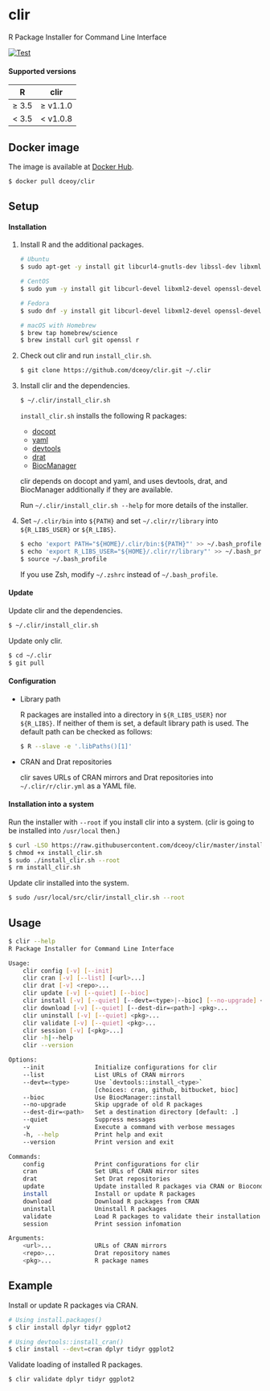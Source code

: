 clir
====

R Package Installer for Command Line Interface

[![Test](https://github.com/dceoy/clir/actions/workflows/test.yml/badge.svg)](https://github.com/dceoy/clir/actions/workflows/test.yml)

#### Supported versions

|     R    |     clir    |
|:--------:|:-----------:|
| &ge; 3.5 | &ge; v1.1.0 |
| &lt; 3.5 | &lt; v1.0.8 |

Docker image
------------

The image is available at [Docker Hub](https://hub.docker.com/r/dceoy/clir/).

```sh
$ docker pull dceoy/clir
```

Setup
-----

#### Installation

1.  Install R and the additional packages.

    ```sh
    # Ubuntu
    $ sudo apt-get -y install git libcurl4-gnutls-dev libssl-dev libxml2-dev r-base

    # CentOS
    $ sudo yum -y install git libcurl-devel libxml2-devel openssl-devel R-devel

    # Fedora
    $ sudo dnf -y install git libcurl-devel libxml2-devel openssl-devel R-devel

    # macOS with Homebrew
    $ brew tap homebrew/science
    $ brew install curl git openssl r
    ```

2.  Check out clir and run `install_clir.sh`.

    ```sh
    $ git clone https://github.com/dceoy/clir.git ~/.clir
    ```

3.  Install clir and the dependencies.

    ```sh
    $ ~/.clir/install_clir.sh
    ```

    `install_clir.sh` installs the following R packages:

    - [docopt](https://cran.r-project.org/web/packages/docopt/index.html)
    - [yaml](https://cran.r-project.org/web/packages/yaml/index.html)
    - [devtools](https://cran.r-project.org/web/packages/devtools/index.html)
    - [drat](https://cran.r-project.org/web/packages/drat/index.html)
    - [BiocManager](https://cran.r-project.org/web/packages/BiocManager/index.html)

    clir depends on docopt and yaml, and uses devtools, drat, and BiocManager additionally if they are available.

    Run `~/.clir/install_clir.sh --help` for more details of the installer.

4.  Set `~/.clir/bin` into `${PATH}` and set `~/.clir/r/library` into `${R_LIBS_USER}` or `${R_LIBS}`.

    ```sh
    $ echo 'export PATH="${HOME}/.clir/bin:${PATH}"' >> ~/.bash_profile
    $ echo 'export R_LIBS_USER="${HOME}/.clir/r/library"' >> ~/.bash_profile
    $ source ~/.bash_profile
    ```

    If you use Zsh, modify `~/.zshrc` instead of `~/.bash_profile`.

#### Update

Update clir and the dependencies.

```sh
$ ~/.clir/install_clir.sh
```

Update only clir.

```sh
$ cd ~/.clir
$ git pull
```

#### Configuration

- Library path

  R packages are installed into a directory in `${R_LIBS_USER}` nor `${R_LIBS}`.
  If neither of them is set, a default library path is used.
  The default path can be checked as follows:

  ```sh
  $ R --slave -e '.libPaths()[1]'
  ```

- CRAN and Drat repositories

  clir saves URLs of CRAN mirrors and Drat repositories into `~/.clir/r/clir.yml` as a YAML file.

#### Installation into a system

Run the installer with `--root` if you install clir into a system. (clir is going to be installed into `/usr/local` then.)

```sh
$ curl -LSO https://raw.githubusercontent.com/dceoy/clir/master/install_clir.sh
$ chmod +x install_clir.sh
$ sudo ./install_clir.sh --root
$ rm install_clir.sh
```

Update clir installed into the system.

```sh
$ sudo /usr/local/src/clir/install_clir.sh --root
```

Usage
-----

```sh
$ clir --help
R Package Installer for Command Line Interface

Usage:
    clir config [-v] [--init]
    clir cran [-v] [--list] [<url>...]
    clir drat [-v] <repo>...
    clir update [-v] [--quiet] [--bioc]
    clir install [-v] [--quiet] [--devt=<type>|--bioc] [--no-upgrade] <pkg>...
    clir download [-v] [--quiet] [--dest-dir=<path>] <pkg>...
    clir uninstall [-v] [--quiet] <pkg>...
    clir validate [-v] [--quiet] <pkg>...
    clir session [-v] [<pkg>...]
    clir -h|--help
    clir --version

Options:
    --init              Initialize configurations for clir
    --list              List URLs of CRAN mirrors
    --devt=<type>       Use `devtools::install_<type>`
                        [choices: cran, github, bitbucket, bioc]
    --bioc              Use BiocManager::install
    --no-upgrade        Skip upgrade of old R packages
    --dest-dir=<path>   Set a destination directory [default: .]
    --quiet             Suppress messages
    -v                  Execute a command with verbose messages
    -h, --help          Print help and exit
    --version           Print version and exit

Commands:
    config              Print configurations for clir
    cran                Set URLs of CRAN mirror sites
    drat                Set Drat repositories
    update              Update installed R packages via CRAN or Bioconductor
    install             Install or update R packages
    download            Download R packages from CRAN
    uninstall           Uninstall R packages
    validate            Load R packages to validate their installation
    session             Print session infomation

Arguments:
    <url>...            URLs of CRAN mirrors
    <repo>...           Drat repository names
    <pkg>...            R package names
```

Example
-------

Install or update R packages via CRAN.

```sh
# Using install.packages()
$ clir install dplyr tidyr ggplot2

# Using devtools::install_cran()
$ clir install --devt=cran dplyr tidyr ggplot2
```

Validate loading of installed R packages.

```sh
$ clir validate dplyr tidyr ggplot2
```
